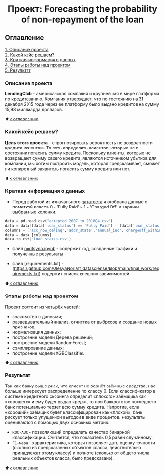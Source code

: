 # <center> Проект: Forecasting the probability of non-repayment of the loan

## Оглавление  
[1. Описание проекта](#Описание-проекта)  
[2. Какой кейс решаем?](#Какой-кейс-решаем)  
[3. Краткая информация о данных](#Краткая-информация-о-данных)  
[4. Этапы работы над проектом](#Этапы-работы-над-проектом)  
[5. Результат](#Результат)    


### Описание проекта    
**LendingClub** - американская компания и крупнейшая в мире платформа по кредитованию. Компания утверждает, что по состоянию на 31 декабря 2015 года через ее платформу было выдано кредитов на сумму 15,98 миллиарда долларов. 

:arrow_up:[к оглавлению](#Оглавление)


### Какой кейс решаем?    
**Цель этого проекта** - спрогнозировать вероятность не возвратности кредита клиентом. То есть определить клиентов, которые не в состоянии погасить сумму кредита. Поскольку клиенты, которые не возвращают сумму своего кредита, являются источником убытков для компании, мы хотим построить модель, которая предсказывает, сможет ли конкретный заявитель погасить сумму кредита или нет.  

:arrow_up:[к оглавлению](#Оглавление)

### Краткая информация о данных
- Перед работой из изначального [дататсета]( https://www.kaggle.com/datasets/ethon0426/lending-club-20072020q1) я отобрала данные с пометкой класса 0 - 'Fully Paid' и 1 - 'Charged Off' и заранее выбранные колонки.

``` python
data = pd.read_csv("accepted_2007_to_2018Q4.csv")
data = data[(data['loan_status'] == 'Fully Paid') | (data['loan_status'] == 'Charged Off')]
columns = ['acc_now_delinq','addr_state','annual_inc','chargeoff_within_12_mths','collections_12_mths_ex_med','delinq_2yrs','dti','earliest_cr_line','emp_length','fico_range_high','fico_range_low','funded_amnt','home_ownership','inq_last_12m','installment','int_rate','issue_d','loan_amnt','mort_acc','mths_since_last_delinq','mths_since_recent_bc_dlq','mths_since_recent_inq','num_accts_ever_120_pd','num_actv_bc_tl','num_rev_accts','num_sats','num_tl_90g_dpd_24m','num_tl_op_past_12m','open_acc','open_il_24m','open_rv_24m','percent_bc_gt_75','pub_rec','pub_rec_bankruptcies','purpose','revol_util','tax_liens','term','title','total_acc','verification_status','zip_code','loan_status']
data = data [columns]
data.to_csv('loan_status.csv')
```

- файл [noritsyna.ipynb](https://github.com/OlesyaNori/sf_datasciense/blob/main/final_work/noritsyna.ipynb) - содержит код, созданные графики и полученные результаты

- файл [requirements.txt] - (https://github.com/OlesyaNori/sf_datasciense/blob/main/final_work/requirements.txt)  содержит список внешних зависимостей.

:arrow_up:[к оглавлению](#Оглавление)


### Этапы работы над проектом  
Проект состоит из четырёх частей:
- знакомство с данными;
- разведывательный анализ, отчистка от выбросов и создание новых признаков;
- нормализация данных;
- построение модели Дерева решений;
- построение модели RandomForest;
- сэмплирование данных;
- построение модели XGBClassifier.

:arrow_up:[к оглавлению](#Оглавление)


### Результат  
Так как банку выше риск, что клиент не вернёт заёмные средства, нас больше интересует распределение по классу 0. Если классификатор в системе кредитного скоринга определит «плохого» заёмщика как «хорошего» и ему будет выдан кредит, то при банкротстве последнего банк потенциально теряет всю сумму кредита. Напротив, если «хороший» заёмщик будет классифицирован как «плохой», банк рискует только упущенной выгодой в виде процентов. Результаты оцениваются с помощью двух основных метрик:

- `ROC-AUC` - позволяющий определить качество бинарной классификации. Считается, что показатель 0,5 равен случайному.  
- `F1-мера` - характеристика, которая позволяет дать оценку точности (сколько из предсказанных объектов класса, действительно принадлежат этому классу) и полноте (сколько от общего числа реальных объектов класса, было предсказано).

:arrow_up:[к оглавлению](#Оглавление)




